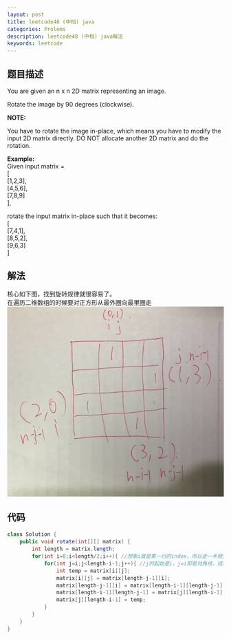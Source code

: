 ```yaml
---
layout: post
title: leetcode48 (中档) java
categories: Prolems
description: leetcode48 (中档) java解法
keywords: leetcode
---
```

## 题目描述

You are given an n x n 2D matrix representing an image.

Rotate the image by 90 degrees (clockwise).

**NOTE:**

You have to rotate the image in-place, which means you have to modify the input 2D matrix directly. DO NOT allocate another 2D matrix and do the rotation.

**Example:**  
Given input matrix =  
[  
  [1,2,3],  
  [4,5,6],  
  [7,8,9]  
],  

rotate the input matrix in-place such that it becomes:  
[  
  [7,4,1],  
  [8,5,2],  
  [9,6,3]  
]

## 解法

核心如下图，找到旋转规律就很容易了。  
在遍历二维数组的时候要对正方形从最外圈向最里圈走
![leetcode42](/images/posts/problems/leetcode48/leetcode48.png)

## 代码

``` java
class Solution {
    public void rotate(int[][] matrix) {
        int length = matrix.length;
        for(int i=0;i<length/2;i++){ //想象i就是第一行的index，所以走一半就到中间了
            for(int j=i;j<length-i-1;j++){ //j的起始是i，j=i即是对角线，结束的时候走到少i个的地方，并且最后一个格是上一溜转出来的所以还要在减1
                int temp = matrix[i][j];
                matrix[i][j] = matrix[length-j-1][i];
                matrix[length-j-1][i] = matrix[length-i-1][length-j-1];
                matrix[length-i-1][length-j-1] = matrix[j][length-i-1];
                matrix[j][length-i-1] = temp;
            }
        }
    }
}
```
